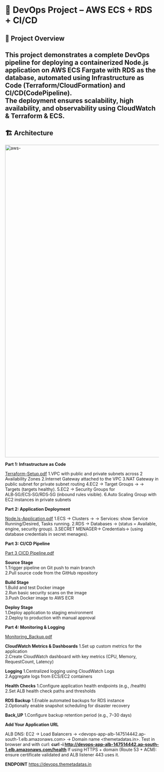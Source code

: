 # 🚀 DevOps Project – AWS ECS + RDS + CI/CD

## 📌 Project Overview
  This project demonstrates a complete DevOps pipeline for deploying a containerized Node.js application on **AWS ECS Fargate** with **RDS** as the database, automated using Infrastructure as Code (Terraform/CloudFormation) and **CI/CD(CodePipeline)**.  
The deployment ensures scalability, high availability, and observability using **CloudWatch** & **Terraform** & **ECS**.
---

## 🏗️ Architecture
<img width="1536" height="1024" alt="aws-" src="https://github.com/user-attachments/assets/ade097df-252e-42de-8d2b-de8be7b7d737" />




**Part 1: Infrastructure as Code**

[Terraform-Setup.pdf](https://github.com/user-attachments/files/22144108/Terraform-Setup.pdf)
1.VPC with public and private subnets across 2 Availability Zones
2.Internet Gateway attached to the VPC
3.NAT Gateway in public subnet for private subnet routing
4.EC2 → Target Groups → → Targets (targets healthy).
5.EC2 → Security Groups for ALB‑SG/ECS‑SG/RDS‑SG (inbound rules visible).
6.Auto Scaling Group with EC2 instances in private subnets



**Part 2: Application Deployment**

[Node.ls-Application.pdf](https://github.com/user-attachments/files/22144146/Node.ls-Application.pdf)
1.ECS → Clusters → → Services: show Service Running/Desired, Tasks running.
2.RDS → Databases → (status = Available, engine, security group).
3.SECRET MENAGER-> Credentials-> (using database credentials in secret menages).



**Part 3: CI/CD Pipeline**
  
[Part 3 CICD Pipeline.pdf](https://github.com/user-attachments/files/22144300/Part.3.CICD.Pipeline.pdf)

 **Source Stage**  
 1.Trigger pipeline on Git push to main branch  
 2.Pull source code from the GitHub repository  

**Build Stage**  
 1.Build and test Docker image  
 2.Run basic security scans on the image  
 3.Push Docker image to AWS ECR  

 **Deploy Stage**  
 1.Deploy application to staging environment  
 2.Deploy to production with manual approval



**Part 4: Monitoring & Logging**

[Monitoring_Backup.pdf](https://github.com/user-attachments/files/22144354/Monitoring_Backup.pdf)

**CloudWatch Metrics & Dashboards**
1.Set up custom metrics for the application  
2.Create CloudWatch dashboard with key metrics (CPU, Memory, RequestCount, Latency)  

 **Logging**
1.Centralized logging using CloudWatch Logs  
2.Aggregate logs from ECS/EC2 containers  

 **Health Checks**
1.Configure application health endpoints (e.g., /health)  
2.Set ALB health check paths and thresholds  

 **RDS Backup**
 1.Enable automated backups for RDS instance  
 2.Optionally enable snapshot scheduling for disaster recovery

**Back_UP**
 1.Configure backup retention period (e.g., 7–30 days)  



**Add Your Application URL**

ALB DNS: EC2 → Load Balancers → <devops-app-alb-147514442.ap-south-1.elb.amazonaws.com> → Domain name <themetadatas.in>.
Test in browser and with curl:
**curl -i http://devops-app-alb-147514442.ap-south-1.elb.amazonaws.com/health**
If using HTTPS + domain (Route 53 + ACM): ensure certificate validated and ALB listener 443 uses it.

**ENDPOINT**
https://devops.themetadatas.in
